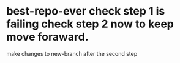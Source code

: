 # best-repo-ever  check step 1 is failing check step 2 now to keep move foraward.
make changes to new-branch after the second step
